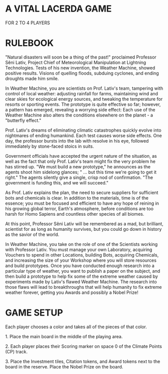 
# A VITAL LACERDA GAME

FOR 2 TO 4 PLAYERS


# RULEBOOK

"Natural disasters will soon be a thing of the past!" proclaimed Professor Sêni
Lativ, Project Chief of Meteorological Manipulation at Lightning Technologies.
Tests of his new invention, the Weather Machine, showed positive results. Visions
of quelling floods, subduing cyclones, and ending droughts made him smile.

In Weather Machine, you are scientists on Prof. Lativ's team, tampering with
control of local weather: adjusting rainfall for farms, maintaining wind and clear
skies for ecological energy sources, and tweaking the temperature for resorts or
sporting events. The prototype is quite effective so far; however, a pattern has
emerged, revealing a worrying side effect: Each use of the Weather Machine also
alters the conditions elsewhere on the planet - a "butterfly effect."

Prof. Lativ's dreams of eliminating climatic catastrophes quickly evolve
into nightmares of ending humankind. Each test causes worse side
effects. One day, the professor bursts into the lab with resolve in his eye,
followed immediately by stone-faced stoics in suits.



Government officials have accepted the urgent nature of the situation, as well as
the fact that only Prof. Lativ's team might fix the very problem he has stirred up.
"We must build a new prototype," he announces as the agents shoot him sidelong
glances; " ... but this time we're going to get it right." The agents silently give a
single, crisp nod of confirmation. "The government is funding this, and we will
succeed."

As Prof. Lativ explains the plan, the need to secure suppliers for sufficient bots
and chemicals is clear. In addition to the materials, time is of the essence; you
must be focused and efficient to have any hope of reining in his growing global
terror, Earth's atmosphere, before conditions are too harsh for Homo Sapiens and
countless other species of all biomes.

At this point, Professor Sêni Lativ will be remembered as a mad, but
brilliant, scientist for as long as humanity survives, but you could go
down in history as the savior of the world.



In Weather Machine, you take on the role of one of the Scientists working with Professor Lativ. You must manage your own Laboratory, acquiring Vouchers to spend
in other Locations, building Bots, acquiring Chemicals, and increasing the size of your Workshop where you will store resources and build prototypes. Once you have
conducted enough research into a particular type of weather, you want to publish a paper on the subject, and then build a prototype to help fix some of the extreme weather
caused by experiments made by Lativ's flawed Weather Machine. The research into those flaws will lead to breakthroughs that will help humanity to fix extreme weather
forever, getting you Awards and possibly a Nobel Prize!




# GAME SETUP

Each player chooses a color and takes all of the pieces
of that color.

1\. Place the main board in the middle of the playing
area.

2\. Each player places their Scoring marker on space 0
of the Climate Points (CP) track.

3\. Place the Investment tiles, Citation tokens, and
Award tokens next to the board in the reserve.
Place the Nobel Prize on the board.

